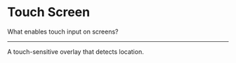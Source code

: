 # Touch Screen

What enables touch input on screens?

---

A touch-sensitive overlay that detects location.